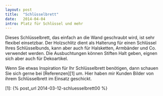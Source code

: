 ```yaml
---
layout: post
title:  "Schlüsselbrett"
date:   2014-04-04 
intro: Platz für Schlüssel und mehr
---
```


Dieses Schlüsselbrett, das einfach an die Wand geschraubt wird, ist sehr flexibel einsetzbar. 
Der Holzschlitz dient als Halterung für einen Schlüssel Ihres Schlüsselbunds, 
kann aber auch für Halsketten, Armbänder und Co. verwendet werden. 
Die Ausbuchtungen können Stiften Halt geben, eignen sich aber auch für Dekoartikel. 

Wenn Sie etwas Inspiration für Ihr Schlüsselbrett benötigen, 
dann schauen Sie sich gerne bei [Referenzen][1] um. 
Hier haben mir Kunden Bilder von ihrem Schlüsselbrett im Einsatz geschickt. 


 [1]: {% post_url 2014-03-12-schluesselbrett00 %}